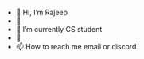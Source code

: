 - 👋 Hi, I’m  Rajeep
- 👀
- 🌱 I’m currently CS student
- 💞️ 
- 📫 How to reach me email or discord 

<!---
Bilbao7777/Bilbao7777 is a ✨ special ✨ repository because its `README.md` (this file) appears on your GitHub profile.
You can click the Preview link to take a look at your changes.
--->
